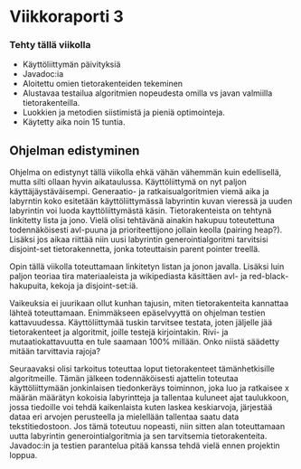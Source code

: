 # Viikkoraporti 3

### Tehty tällä viikolla
- Käyttöliittymän päivityksiä
- Javadoc:ia
- Aloitettu omien tietorakenteiden tekeminen
- Alustavaa testailua algoritmien nopeudesta omilla vs javan valmiilla tietorakenteilla.
- Luokkien ja metodien siistimistä ja pieniä optimointeja.
- Käytetty aika noin 15 tuntia.

## Ohjelman edistyminen

Ohjelma on edistynyt tällä viikolla ehkä vähän vähemmän kuin edellisellä, mutta silti ollaan hyvin aikataulussa. Käyttöliittymä on nyt paljon käyttäjäystäväisempi. Generaatio- ja ratkaisualgoritmien viemä aika ja labyrntin koko esitetään käyttöliittymässä labyrintin kuvan vieressä ja uuden labyrintin voi luoda kayttöliittymästä käsin. Tietorakenteista on tehtynä linkitetty lista ja jono. Vielä olisi tehtävänä ainakin hakupuu toteutettuna todennäköisesti avl-puuna ja prioriteettijono jollain keolla (pairing heap?). Lisäksi jos aikaa riittää niin uusi labyrintin generointialgoritmi tarvitsisi disjoint-set tietorakennetta, jonka toteuttaisin parent pointer treellä.

Opin tällä viikolla toteuttamaan linkitetyn listan ja jonon javalla. Lisäksi luin paljon teoriaa tira materiaaleista ja wikipediasta käsittäen avl- ja red-black- hakupuita, kekoja ja disjoint-set:iä. 

Vaikeuksia ei juurikaan ollut kunhan tajusin, miten tietorakenteita kannattaa lähteä toteuttamaan. Enimmäkseen epäselvyyttä on ohjelman testien kattavuudessa. Käyttöliittymää tuskin tarvitsee testata, joten jäljelle jää tietorakenteet ja algoritmit, joille testejä kirjointakin. Rivi- ja mutaatiokattavuutta en tule saamaan 100% millään. Onko niistä säädetty mitään tarvittavia rajoja?

Seuraavaksi olisi tarkoitus toteuttaa loput tietorakenteet tämänhetkisille algoritmeille. Tämän jälkeen todennäköisesti ajattelin toteutaa käyttöliittymään jonkinlaisen tiedonkeräys toiminnon, joka luo ja ratkaisee x määrän määrätyn kokoisia labyrintteja ja tallentaa kuluneet ajat taulukkoon, jossa tiedoille voi tehdä kaikenlaista kuten laskea keskiarvoja, järjestää dataa eri arvojen perusteella ja mielellään tallentaa saatu data tekstitiedostoon. Jos tämä toteutuu nopeasti, niin sitten alan toteuttamaan uutta labyrintin generointialgoritmia ja sen tarvitsemia tietorakenteita. Javadoc:in ja testien parantelua pitää kanssa tehdä vielä ennen projektin loppua.

